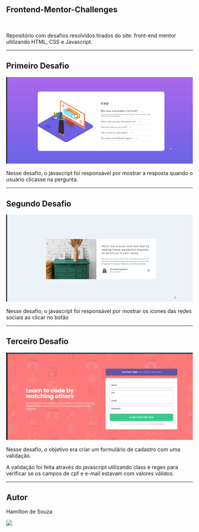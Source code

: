 ## Frontend-Mentor-Challenges

<br>
<p>Repositório com desafios resolvidos tirados do site: front-end mentor utilizando HTML, CSS e Javascript.</p>

<hr>

<h2> Primeiro Desafio </h2>
<img src="./github/accordion-list.gif" alt="demonstração da página web">

<p>Nesse desafio, o javascript foi responsável por mostrar a resposta quando o usuário clicasse na pergunta.</p>

<hr>
<h2> Segundo Desafio </h2>
<img src="./github/article.gif" alt="demonstração da página web">

<p>Nesse desafio, o javascript foi responsável por mostrar os icones das redes sociais ao clicar no botão</p>

<hr>

<h2> Terceiro Desafio </h2>
<img src="./github/form-validator.gif" alt="demonstração da página web">

<p>Nesse desafio, o objetivo era criar um formulário de cadastro com uma validação.</p>
<p>A validação foi feita através do javascript utilizando class e regex para verificar se os campos de cpf e e-mail estavam com valores válidos.</p>

<hr>
<h2> Autor </h2>
<p> Hamilton de Souza </p>
<a href="https://www.linkedin.com/in/hamilton-junior-34451018a/" target="_blank"><img src="https://img.shields.io/badge/Linkedin-blue?style=for-the-badge&logo=Linkedin"></a>
